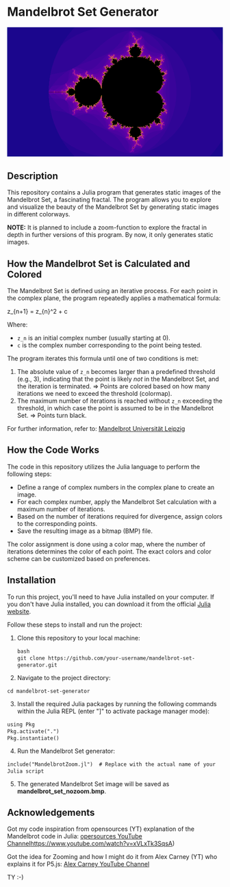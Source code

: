 # Mandelbrot Set Generator

![Mandelbrot Set](mandelbrot_set_static.bmp)

## Description

This repository contains a Julia program that generates static images of the Mandelbrot Set, a fascinating fractal. The program allows you to explore and visualize the beauty of the Mandelbrot Set by generating static images in different colorways.

**NOTE:** It is planned to include a zoom-function to explore the fractal in depth in further versions of this program. By now, it only generates static images.

## How the Mandelbrot Set is Calculated and Colored

The Mandelbrot Set is defined using an iterative process. For each point in the complex plane, the program repeatedly applies a mathematical formula:

z_{n+1} = z_{n}^2 + c

Where:
- `z_n` is an initial complex number (usually starting at 0).
- `c` is the complex number corresponding to the point being tested.

The program iterates this formula until one of two conditions is met:
1. The absolute value of `z_n` becomes larger than a predefined threshold (e.g., 3), indicating that the point is likely *not* in the Mandelbrot Set, and the iteration is terminated. => Points are colored based on how many iterations we need to exceed the threshold (colormap).
2. The maximum number of iterations is reached without `z_n` exceeding the threshold, in which case the point is assumed to be in the Mandelbrot Set. => Points turn black.

For further information, refer to: [Mandelbrot Universität Leipzig]([https://link-url-here.org](https://www.informatik.uni-leipzig.de/~meiler/Schuelerseiten.dir/DPlotzki/html/mndlbrt.htm))

## How the Code Works

The code in this repository utilizes the Julia language to perform the following steps:
- Define a range of complex numbers in the complex plane to create an image.
- For each complex number, apply the Mandelbrot Set calculation with a maximum number of iterations.
- Based on the number of iterations required for divergence, assign colors to the corresponding points.
- Save the resulting image as a bitmap (BMP) file.

The color assignment is done using a color map, where the number of iterations determines the color of each point. The exact colors and color scheme can be customized based on preferences.

## Installation

To run this project, you'll need to have Julia installed on your computer. If you don't have Julia installed, you can download it from the official [Julia website](https://julialang.org/downloads/).

Follow these steps to install and run the project:

1. Clone this repository to your local machine:

   ```
   bash
   git clone https://github.com/your-username/mandelbrot-set-generator.git
   ```
2. Navigate to the project directory:

```
cd mandelbrot-set-generator
```

3. Install the required Julia packages by running the following commands within the Julia REPL (enter "]" to activate package manager mode):

```
using Pkg
Pkg.activate(".")
Pkg.instantiate()
```

4. Run the Mandelbrot Set generator:

```
include("MandelbrotZoom.jl")  # Replace with the actual name of your Julia script
```

5. The generated Mandelbrot Set image will be saved as **mandelbrot_set_nozoom.bmp**.

## Acknowledgements

Got my code inspiration from opensources (YT) explanation of the Mandelbrot code in Julia: [opersources YouTube Channel](https://www.youtube.com/watch?v=xVLxTk3SqsA)https://www.youtube.com/watch?v=xVLxTk3SqsA)

Got the idea for Zooming and how I might do it from Alex Carney (YT) who explains it for P5.js: [Alex Carney YouTube Channel](https://www.youtube.com/watch?v=ixFCsST2pF4)

TY :-)

